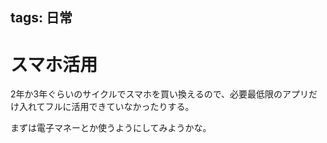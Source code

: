 tags: 日常
---
# スマホ活用

2年か3年ぐらいのサイクルでスマホを買い換えるので、必要最低限のアプリだけ入れてフルに活用できていなかったりする。

まずは電子マネーとか使うようにしてみようかな。
